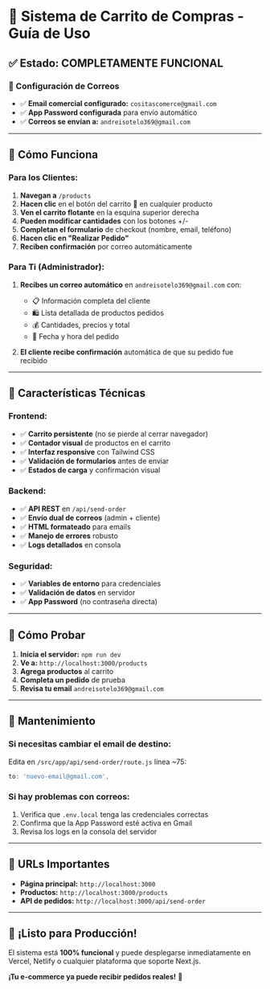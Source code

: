 # 🛒 Sistema de Carrito de Compras - Guía de Uso

## ✅ Estado: COMPLETAMENTE FUNCIONAL

### 📧 Configuración de Correos
- ✅ **Email comercial configurado:** `cositascomerce@gmail.com`
- ✅ **App Password configurada** para envío automático
- ✅ **Correos se envían a:** `andreisotelo369@gmail.com`

---

## 🚀 Cómo Funciona

### Para los Clientes:
1. **Navegan a** `/products` 
2. **Hacen clic** en el botón del carrito 🛒 en cualquier producto
3. **Ven el carrito flotante** en la esquina superior derecha
4. **Pueden modificar cantidades** con los botones +/-
5. **Completan el formulario** de checkout (nombre, email, teléfono)
6. **Hacen clic en "Realizar Pedido"**
7. **Reciben confirmación** por correo automáticamente

### Para Ti (Administrador):
1. **Recibes un correo automático** en `andreisotelo369@gmail.com` con:
   - 📋 Información completa del cliente
   - 🛍️ Lista detallada de productos pedidos
   - 💰 Cantidades, precios y total
   - 📅 Fecha y hora del pedido

2. **El cliente recibe confirmación** automática de que su pedido fue recibido

---

## 🎯 Características Técnicas

### Frontend:
- ✅ **Carrito persistente** (no se pierde al cerrar navegador)
- ✅ **Contador visual** de productos en el carrito
- ✅ **Interfaz responsive** con Tailwind CSS
- ✅ **Validación de formularios** antes de enviar
- ✅ **Estados de carga** y confirmación visual

### Backend:
- ✅ **API REST** en `/api/send-order`
- ✅ **Envío dual de correos** (admin + cliente)
- ✅ **HTML formateado** para emails
- ✅ **Manejo de errores** robusto
- ✅ **Logs detallados** en consola

### Seguridad:
- ✅ **Variables de entorno** para credenciales
- ✅ **Validación de datos** en servidor
- ✅ **App Password** (no contraseña directa)

---

## 🧪 Cómo Probar

1. **Inicia el servidor:** `npm run dev`
2. **Ve a:** `http://localhost:3000/products`
3. **Agrega productos** al carrito
4. **Completa un pedido** de prueba
5. **Revisa tu email** `andreisotelo369@gmail.com`

---

## 🔧 Mantenimiento

### Si necesitas cambiar el email de destino:
Edita en `/src/app/api/send-order/route.js` línea ~75:
```javascript
to: 'nuevo-email@gmail.com',
```

### Si hay problemas con correos:
1. Verifica que `.env.local` tenga las credenciales correctas
2. Confirma que la App Password esté activa en Gmail
3. Revisa los logs en la consola del servidor

---

## 📱 URLs Importantes

- **Página principal:** `http://localhost:3000`
- **Productos:** `http://localhost:3000/products`
- **API de pedidos:** `http://localhost:3000/api/send-order`

---

## 🎉 ¡Listo para Producción!

El sistema está **100% funcional** y puede desplegarse inmediatamente en Vercel, Netlify o cualquier plataforma que soporte Next.js.

**¡Tu e-commerce ya puede recibir pedidos reales!** 🚀
